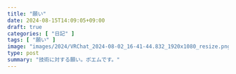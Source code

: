 ```yaml
---
title: "願い"
date: 2024-08-15T14:09:05+09:00
draft: true
categories: [ "日記" ]
tags: [ "願い" ]
image: "images/2024/VRChat_2024-08-02_16-41-44.832_1920x1080_resize.png"
type: post
summary: "技術に対する願い。ポエムです。"
---
```


<!-- 私が触れた全てのものについて，私が不要であり続けて欲しいという願いがあります。 -->

<!-- 自力で管理できない物を作り続けるのが夢です -->

<!-- 私の職業から非本質が消えるなら，そのために私の仕事が無くなっても別に良いと思っています。それくらいに日本のセーフティネットは充実していると思います。 -->

<!-- 悪意に対して制御可能なWebサービス，後ろ指をさされがちなのです。 ですので当然，私が何かを公開するときは，制御不可能な形で公開します。技術が私に依存して欲しくはないですからね。えへ。 -->

